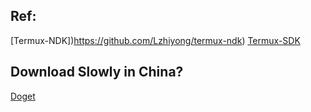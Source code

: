 ## Ref:
  [Termux-NDK])https://github.com/Lzhiyong/termux-ndk)
  [Termux-SDK](https://github.com/Lzhiyong/android-sdk-tools)
## Download Slowly in China?
  [Doget](https://doget.nocsdn.com)
